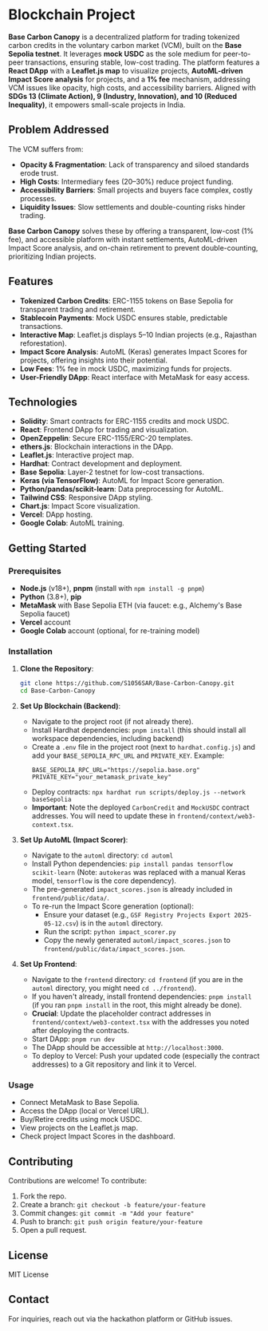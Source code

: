 # Blockchain Project

**Base Carbon Canopy** is a decentralized platform for trading tokenized carbon credits in the voluntary carbon market (VCM), built on the **Base Sepolia testnet**. It leverages **mock USDC** as the sole medium for peer-to-peer transactions, ensuring stable, low-cost trading. The platform features a **React DApp** with a **Leaflet.js map** to visualize projects, **AutoML-driven Impact Score analysis** for projects, and a **1% fee** mechanism, addressing VCM issues like opacity, high costs, and accessibility barriers. Aligned with **SDGs 13 (Climate Action), 9 (Industry, Innovation), and 10 (Reduced Inequality)**, it empowers small-scale projects in India.

## Problem Addressed

The VCM suffers from:
- **Opacity & Fragmentation**: Lack of transparency and siloed standards erode trust.
- **High Costs**: Intermediary fees (20–30%) reduce project funding.
- **Accessibility Barriers**: Small projects and buyers face complex, costly processes.
- **Liquidity Issues**: Slow settlements and double-counting risks hinder trading.

**Base Carbon Canopy** solves these by offering a transparent, low-cost (1% fee), and accessible platform with instant settlements, AutoML-driven Impact Score analysis, and on-chain retirement to prevent double-counting, prioritizing Indian projects.

## Features
- **Tokenized Carbon Credits**: ERC-1155 tokens on Base Sepolia for transparent trading and retirement.
- **Stablecoin Payments**: Mock USDC ensures stable, predictable transactions.
- **Interactive Map**: Leaflet.js displays 5–10 Indian projects (e.g., Rajasthan reforestation).
- **Impact Score Analysis**: AutoML (Keras) generates Impact Scores for projects, offering insights into their potential.
- **Low Fees**: 1% fee in mock USDC, maximizing funds for projects.
- **User-Friendly DApp**: React interface with MetaMask for easy access.

## Technologies
- **Solidity**: Smart contracts for ERC-1155 credits and mock USDC.
- **React**: Frontend DApp for trading and visualization.
- **OpenZeppelin**: Secure ERC-1155/ERC-20 templates.
- **ethers.js**: Blockchain interactions in the DApp.
- **Leaflet.js**: Interactive project map.
- **Hardhat**: Contract development and deployment.
- **Base Sepolia**: Layer-2 testnet for low-cost transactions.
- **Keras (via TensorFlow)**: AutoML for Impact Score generation.
- **Python/pandas/scikit-learn**: Data preprocessing for AutoML.
- **Tailwind CSS**: Responsive DApp styling.
- **Chart.js**: Impact Score visualization.
- **Vercel**: DApp hosting.
- **Google Colab**: AutoML training.

## Getting Started

### Prerequisites
- **Node.js** (v18+), **pnpm** (install with `npm install -g pnpm`)
- **Python** (3.8+), **pip**
- **MetaMask** with Base Sepolia ETH (via faucet: e.g., Alchemy's Base Sepolia faucet)
- **Vercel** account
- **Google Colab** account (optional, for re-training model)

### Installation
1. **Clone the Repository**:
   ```bash
   git clone https://github.com/S1056SAR/Base-Carbon-Canopy.git
   cd Base-Carbon-Canopy
   ```

2. **Set Up Blockchain (Backend)**:
   - Navigate to the project root (if not already there).
   - Install Hardhat dependencies: `pnpm install` (this should install all workspace dependencies, including backend)
   - Create a `.env` file in the project root (next to `hardhat.config.js`) and add your `BASE_SEPOLIA_RPC_URL` and `PRIVATE_KEY`. Example:
     ```
     BASE_SEPOLIA_RPC_URL="https://sepolia.base.org"
     PRIVATE_KEY="your_metamask_private_key"
     ```
   - Deploy contracts: `npx hardhat run scripts/deploy.js --network baseSepolia`
   - **Important**: Note the deployed `CarbonCredit` and `MockUSDC` contract addresses. You will need to update these in `frontend/context/web3-context.tsx`.

3. **Set Up AutoML (Impact Scorer)**:
   - Navigate to the `automl` directory: `cd automl`
   - Install Python dependencies: `pip install pandas tensorflow scikit-learn` (Note: `autokeras` was replaced with a manual Keras model, `tensorflow` is the core dependency).
   - The pre-generated `impact_scores.json` is already included in `frontend/public/data/`.
   - To re-run the Impact Score generation (optional):
     - Ensure your dataset (e.g., `GSF Registry Projects Export 2025-05-12.csv`) is in the `automl` directory.
     - Run the script: `python impact_scorer.py`
     - Copy the newly generated `automl/impact_scores.json` to `frontend/public/data/impact_scores.json`.

4. **Set Up Frontend**:
   - Navigate to the `frontend` directory: `cd frontend` (if you are in the `automl` directory, you might need `cd ../frontend`).
   - If you haven't already, install frontend dependencies: `pnpm install` (if you ran `pnpm install` in the root, this might already be done).
   - **Crucial**: Update the placeholder contract addresses in `frontend/context/web3-context.tsx` with the addresses you noted after deploying the contracts.
   - Start DApp: `pnpm run dev`
   - The DApp should be accessible at `http://localhost:3000`.
   - To deploy to Vercel: Push your updated code (especially the contract addresses) to a Git repository and link it to Vercel.

### Usage
- Connect MetaMask to Base Sepolia.
- Access the DApp (local or Vercel URL).
- Buy/Retire credits using mock USDC.
- View projects on the Leaflet.js map.
- Check project Impact Scores in the dashboard.

## Contributing
Contributions are welcome! To contribute:
1. Fork the repo.
2. Create a branch: `git checkout -b feature/your-feature`
3. Commit changes: `git commit -m "Add your feature"`
4. Push to branch: `git push origin feature/your-feature`
5. Open a pull request.

## License
MIT License

## Contact
For inquiries, reach out via the hackathon platform or GitHub issues.
